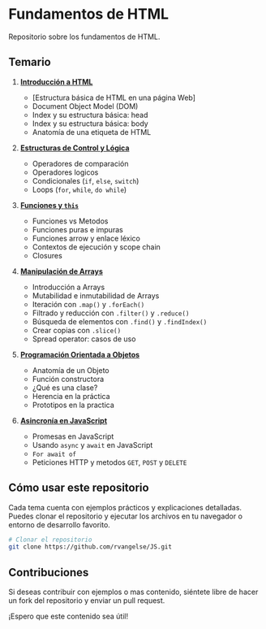 # Fundamentos de HTML

Repositorio sobre los fundamentos de HTML.  

## Temario

1. [**Introducción a HTML**](intro.md)  
   - [Estructura básica de HTML en una página Web] 
   - Document Object Model (DOM) 
   - Index y su estructura básica: head
   - Index y su estructura básica: body
   - Anatomía de una etiqueta de HTML

2. [**Estructuras de Control y Lógica**](control.js)  
   - Operadores de comparación  
   - Operadores logicos 
   - Condicionales (`if`, `else`, `switch`)  
   - Loops (`for`, `while`, `do while`)  

3. [**Funciones y `this`**](funciones.js)  
   - Funciones vs Metodos 
   - Funciones puras e impuras  
   - Funciones arrow y enlace léxico
   - Contextos de ejecución y scope chain
   - Closures  

4. [**Manipulación de Arrays**](arrays.js)
   - Introducción a Arrays
   - Mutabilidad e inmutabilidad de Arrays
   - Iteración con `.map()` y `.forEach()`
   - Filtrado y reducción con `.filter()` y `.reduce()` 
   - Búsqueda de elementos con `.find()` y `.findIndex()`
   - Crear copias con `.slice()`
   - Spread operator: casos de uso 

5. [**Programación Orientada a Objetos**](objetos.js)  
   - Anatomía de un Objeto  
   - Función constructora
   - ¿Qué es una clase?
   - Herencia en la práctica
   - Prototipos en la practica 

6. [**Asincronía en JavaScript**](asincronia/asincronia.js)  
   - Promesas en JavaScript  
   - Usando `async` y `await` en JavaScript  
   - `For await of`
   - Peticiones HTTP y metodos `GET`, `POST` y `DELETE`

## Cómo usar este repositorio

Cada tema cuenta con ejemplos prácticos y explicaciones detalladas. Puedes clonar el repositorio y ejecutar los archivos en tu navegador o entorno de desarrollo favorito.

```sh
# Clonar el repositorio
git clone https://github.com/rvangelse/JS.git

```

## Contribuciones

Si deseas contribuir con ejemplos o mas contenido, siéntete libre de hacer un fork del repositorio y enviar un pull request.

¡Espero que este contenido sea útil! 
